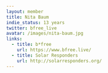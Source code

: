 ```yaml
---
layout: member
title: Nita Baum
indie_status: 13 years
twitter: bfree_live
avatar: /images/nita-baum.jpg
links:
  - title: b*free
    url: https://www.bfree.live/
  - title: Solar Responders
    url: http://solarresponders.org/
---
```

